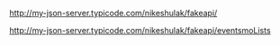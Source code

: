 http://my-json-server.typicode.com/nikeshulak/fakeapi/

http://my-json-server.typicode.com/nikeshulak/fakeapi/eventsmoLists